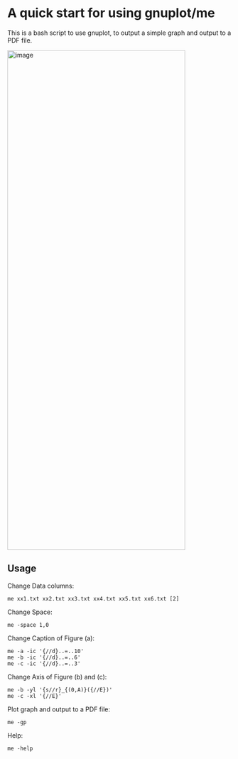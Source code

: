 # A quick start for using gnuplot/me

This is a bash script to use gnuplot, to output a simple graph and output to a PDF file.

<img width="400" height="1125" alt="image" src="https://github.com/user-attachments/assets/bc6ce0b2-29d5-4bc7-b7f6-d2272915860c" />

## Usage

Change Data columns:
~~~
me xx1.txt xx2.txt xx3.txt xx4.txt xx5.txt xx6.txt [2]
~~~
Change Space:
~~~
me -space 1,0
~~~ 
Change Caption of Figure (a):
~~~
me -a -ic '{//d}..=..10'
me -b -ic '{//d}..=..6'
me -c -ic '{//d}..=..3'
~~~
Change Axis of Figure (b) and (c):
~~~
me -b -yl '{s//r}_{(0,A)}({//E})'
me -c -xl '{//E}'
~~~
Plot graph and output to a PDF file:
~~~
me -gp
~~~
Help:
~~~
me -help
~~~
